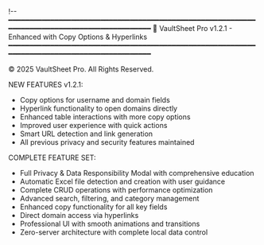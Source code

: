 !--
━━━━━━━━━━━━━━━━━━━━━━━━━━━━━━━━━━━━━━━━━━━━━━━━━━━━━━━━━━━━━━━━━━━━━━━━━━━━━━━━━━━━━━━━━━━━━
🔐 VaultSheet Pro v1.2.1 - Enhanced with Copy Options & Hyperlinks
━━━━━━━━━━━━━━━━━━━━━━━━━━━━━━━━━━━━━━━━━━━━━━━━━━━━━━━━━━━━━━━━━━━━━━━━━━━━━━━━━━━━━━━━━━━━━

© 2025 VaultSheet Pro. All Rights Reserved.

NEW FEATURES v1.2.1:
- Copy options for username and domain fields
- Hyperlink functionality to open domains directly
- Enhanced table interactions with more copy options
- Improved user experience with quick actions
- Smart URL detection and link generation
- All previous privacy and security features maintained

COMPLETE FEATURE SET:
- Full Privacy & Data Responsibility Modal with comprehensive education
- Automatic Excel file detection and creation with user guidance
- Complete CRUD operations with performance optimization
- Advanced search, filtering, and category management
- Enhanced copy functionality for all key fields
- Direct domain access via hyperlinks
- Professional UI with smooth animations and transitions
- Zero-server architecture with complete local data control
